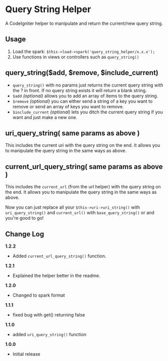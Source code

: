 Query String Helper
==================

A CodeIgniter helper to manipulate and return the current/new query string.

Usage
-----------------

1. Load the spark: ```$this->load->spark('query_string_helper/x.x.x');```
2. Use functions in views or controllers such as ```query_string()```

query\_string($add, $remove, $include\_current)
-----------------

* ```query_string()``` with no params just returns the current query string with the ? in front. If no query string exists it will return a blank string.
* ```$add``` _(optional)_ allows you to add an array of items to the query string.
* ```$remove``` _(optional)_ you can either send a string of a key you want to remove or send an array of keys you want to remove.
* ```$include_current``` _(optional)_ lets you ditch the current query string if you want and just make a new one.

uri\_query\_string( same params as above )
------------------

This includes the current uri with the query string on the end. It allows you to manipulate the query string in the same ways as above.


current\_url\_query\_string( same params as above )
------------------

This includes the ```current_url``` (from the url helper) with the query string on the end. It allows you to manipulate the query string in the same ways as above.

Now you can just replace all your ```$this->uri->uri_string()``` with ```uri_query_string()``` and ```current_url()``` with ```base_query_string()``` or and you're good to go!

Change Log
---------------------

**1.2.2**

* Added ```current_url_query_string()``` function.

**1.2.1**

* Explained the helper better in the readme.

**1.2.0**

* Changed to spark format

**1.1.1**

* fixed bug with get() returning false

**1.1.0**

* added ```uri_query_string()``` function

**1.0.0**

* Initial release
